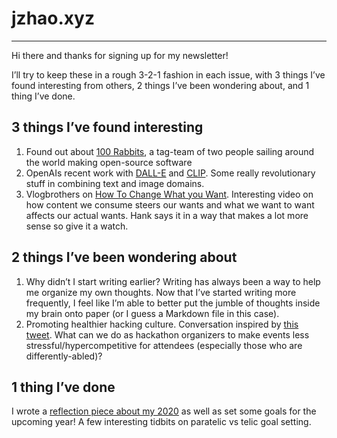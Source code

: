 # jzhao.xyz
---

Hi there and thanks for signing up for my newsletter!

I’ll try to keep these in a rough 3-2-1 fashion in each issue, with 3 things I’ve found interesting from others, 2 things I’ve been wondering about, and 1 thing I’ve done.

## 3 things I’ve found interesting

1. Found out about [100 Rabbits](https://100r.co/site/about_us.html), a tag-team of two people sailing around the world making open-source software
2. OpenAIs recent work with [DALL-E](https://openai.com/blog/dall-e/) and [CLIP](https://openai.com/blog/clip/). Some really revolutionary stuff in combining text and image domains.
3. Vlogbrothers on [How To Change What you Want](https://www.youtube.com/watch?v=salgtCpST3A). Interesting video on how content we consume steers our wants and what we want to want affects our actual wants. Hank says it in a way that makes a lot more sense so give it a watch.

## 2 things I’ve been wondering about

1. Why didn’t I start writing earlier? Writing has always been a way to help me organize my own thoughts. Now that I’ve started writing more frequently, I feel like I’m able to better put the jumble of thoughts inside my brain onto paper (or I guess a Markdown file in this case).
2. Promoting healthier hacking culture. Conversation inspired by [this tweet](https://twitter.com/sarahbdhsn/status/1347666496718213120). What can we do as hackathon organizers to make events less stressful/hypercompetitive for attendees (especially those who are differently-abled)?

## 1 thing I’ve done

I wrote a [reflection piece about my 2020](https://blog.jzhao.xyz/posts/2020-an-imperfect-palindrome) as well as set some goals for the upcoming year! A few interesting tidbits on paratelic vs telic goal setting.